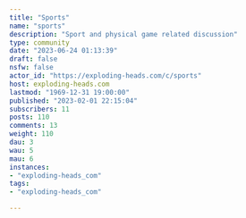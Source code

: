 ```yaml
---
title: "Sports" 
name: "sports"
description: "Sport and physical game related discussion"
type: community
date: "2023-06-24 01:13:39"
draft: false
nsfw: false
actor_id: "https://exploding-heads.com/c/sports"
host: exploding-heads.com
lastmod: "1969-12-31 19:00:00"
published: "2023-02-01 22:15:04"
subscribers: 11
posts: 110
comments: 13
weight: 110
dau: 3
wau: 5
mau: 6
instances:
- "exploding-heads_com"
tags: 
- "exploding-heads_com"

---
```


